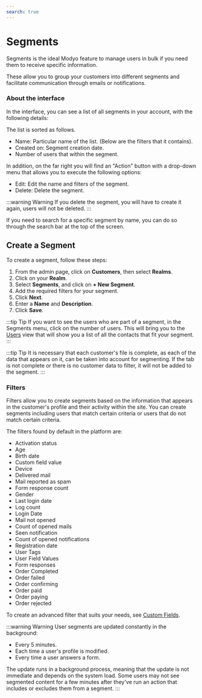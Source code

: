 ```yaml
---
search: true
---
```


# Segments

Segments is the ideal Modyo feature to manage users in bulk if you need them to receive specific information.

These allow you to group your customers into different segments and facilitate communication through emails or notifications.

### About the interface

In the interface, you can see a list of all segments in your account, with the following details:

The list is sorted as follows.

- Name: Particular name of the list. (Below are the filters that it contains).
- Created on: Segment creation date.
- Number of users that within the segment.

In addition, on the far right you will find an "Action" button with a drop-down menu that allows you to execute the following options:

- Edit: Edit the name and filters of the segment.
- Delete: Delete the segment.

:::warning Warning
If you delete the segment, you will have to create it again, users will not be deleted.
:::

If you need to search for a specific segment by name, you can do so through the search bar at the top of the screen.

## Create a Segment
To create a segment, follow these steps:

1. From the admin page, click on **Customers**, then select **Realms**.
1. Click on your **Realm**.
1. Select **Segments**, and click on **+ New Segment**.
1. Add the required filters for your segment.
1. Click **Next**.
1. Enter a **Name** and **Description**.
1. Click **Save**.

:::tip Tip
If you want to see the users who are part of a segment, in the Segments menu, click on the number of users. This will bring you to the [Users](/en/platform/customers/realms.html) view that will show you a list of all the contacts that fit your segment.
:::

:::tip Tip
It is necessary that each customer's file is complete, as each of the data that appears on it, can be taken into account for segmenting. If the tab is not complete or there is no customer data to filter, it will not be added to the segment.
:::

### Filters

Filters allow you to create segments based on the information that appears in the customer's profile and their activity within the site. You can create segments including users that match certain criteria or users that do not match certain criteria.

The filters found by default in the platform are:

- Activation status
- Age
- Birth date
- Custom field value
- Device
- Delivered mail
- Mail reported as spam
- Form response count
- Gender
- Last login date
- Log count
- Login Date
- Mail not opened
- Count of opened mails
- Seen notification
- Count of opened notifications
- Registration date
- User Tags
- User Field Values
- Form responses
- Order Completed
- Order failed
- Order confirming
- Order paid
- Order paying
- Order rejected

To create an advanced filter that suits your needs, see [Custom Fields](en/platform/customers/realms.html#custom-fields).

:::warning Warning
User segments are updated constantly in the background:
* Every 5 minutes.
* Each time a user's profile is modified.
* Every time a user answers a form.

The update runs in a background process, meaning that the update is not immediate and depends on the system load. Some users may not see segmented content for a few minutes after they've run an action that includes or excludes them from a segment.
:::